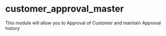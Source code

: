 # customer_approval_master
This module will allow you to Approval of Customer and maintain Approval history
